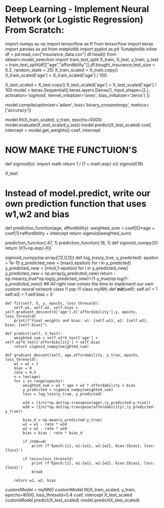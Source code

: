 # Deep Learning - Implement Neural Network (or Logistic Regression) From Scratch:
import numpy as np
import tensorflow as tf
from tensorflow import keras
import pandas as pd
from matplotlib import pyplot as plt
%matplotlib inline
df = pd.read_csv("insurance_data.csv")
df.head()
from sklearn.model_selection import train_test_split
X_train, X_test, y_train, y_test = train_test_split(df[["age","affordibility"]],df.bought_insurance,test_size = 0.2, random_state = 25)
X_train_scaled = X_train.copy()
X_train_scaled['age'] = X_train_scaled['age'] / 100

X_test_scaled = X_test.copy()
X_test_scaled['age'] = X_test_scaled['age'] / 100
model = keras.Sequential([
    keras.layers.Dense(1, input_shape=(2,), activation='sigmoid', kernel_initializer='ones', bias_initializer='zeros')
])

model.compile(optimizer='adam',
              loss='binary_crossentropy',
              metrics=['accuracy'])

model.fit(X_train_scaled, y_train, epochs=5000)
model.evaluate(X_test_scaled,y_test)
model.predict(X_test_scaled)
coef, intercept = model.get_weights()
coef, intercept
# NOW MAKE THE FUNCTUION'S
def sigmoid(x):
        import math
        return 1 / (1 + math.exp(-x))
sigmoid(18)

X_test
# Instead of model.predict, write our own prediction function that uses w1,w2 and bias
def prediction_function(age, affordibility):
    weighted_sum = coef[0]*age + coef[1]*affordibility + intercept
    return sigmoid(weighted_sum)

prediction_function(.47, 1)
prediction_function(.18, 1)
def sigmoid_numpy(X):
   return 1/(1+np.exp(-X))

sigmoid_numpy(np.array([12,0,1]))
def log_loss(y_true, y_predicted):
    epsilon = 1e-15
    y_predicted_new = [max(i,epsilon) for i in y_predicted]
    y_predicted_new = [min(i,1-epsilon) for i in y_predicted_new]
    y_predicted_new = np.array(y_predicted_new)
    return -np.mean(y_true*np.log(y_predicted_new)+(1-y_true)*np.log(1-y_predicted_new))
    ## All right now comes the time to implement our own custom neural network class !! yay !!!*
class myNN:
    def __init__(self):
        self.w1 = 1 
        self.w2 = 1
        self.bias = 0
        
    def fit(self, X, y, epochs, loss_thresold):
        self.w1, self.w2, self.bias = self.gradient_descent(X['age'],X['affordibility'],y, epochs, loss_thresold)
        print(f"Final weights and bias: w1: {self.w1}, w2: {self.w2}, bias: {self.bias}")
        
    def predict(self, X_test):
        weighted_sum = self.w1*X_test['age'] + self.w2*X_test['affordibility'] + self.bias
        return sigmoid_numpy(weighted_sum)

    def gradient_descent(self, age,affordability, y_true, epochs, loss_thresold):
        w1 = w2 = 1
        bias = 0
        rate = 0.5
        n = len(age)
        for i in range(epochs):
            weighted_sum = w1 * age + w2 * affordability + bias
            y_predicted = sigmoid_numpy(weighted_sum)
            loss = log_loss(y_true, y_predicted)
            
            w1d = (1/n)*np.dot(np.transpose(age),(y_predicted-y_true)) 
            w2d = (1/n)*np.dot(np.transpose(affordability),(y_predicted-y_true)) 

            bias_d = np.mean(y_predicted-y_true)
            w1 = w1 - rate * w1d
            w2 = w2 - rate * w2d
            bias = bias - rate * bias_d
            
            if i%50==0:
                print (f'Epoch:{i}, w1:{w1}, w2:{w2}, bias:{bias}, loss:{loss}')
            
            if loss<=loss_thresold:
                print (f'Epoch:{i}, w1:{w1}, w2:{w2}, bias:{bias}, loss:{loss}')
                break

        return w1, w2, bias
customModel = myNN()
customModel.fit(X_train_scaled, y_train, epochs=8000, loss_thresold=0.4
coef, intercept
X_test_scaled
customModel.predict(X_test_scaled)
model.predict(X_test_scaled)
